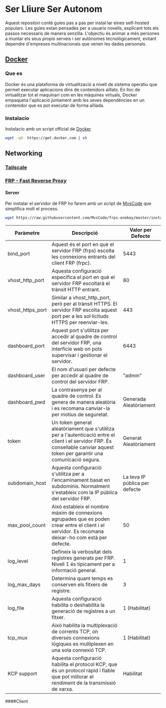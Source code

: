 
# Ser Lliure Ser Autonom
Aquest repositori conté guies pas a pas per instal·lar eines self-hosted populars. Les guies estan pensades per a usuaris novells, explicant tots els passos necessaris de manera senzilla. L'objectiu és animar a més persones a muntar els seus propis serveis i ser autònomes tecnològicament, evitant dependre d'empreses multinacionals que venen les dades personals.

## [Docker](https://github.com/docker)
### Que es
Docker és una plataforma de virtualització a nivell de sistema operatiu que permet executar aplicacions dins de contenidors aïllats. En lloc de virtualitzar tot el maquinari com en les màquines virtuals, Docker empaqueta l'aplicació juntament amb les seves dependències en un contenidor que es pot executar de forma aïllada.

### Instalacio
Instalacio amb un script official de [Docker](https://github.com/docker/docker-install)

```bash
wget -qO- https://get.docker.com | sh
```

## Networking
### [Tailscale](https://tailscale.com/)

### [FRP - Fast Reverse Proxy](https://github.com/fatedier/frp)
#### Server
Per instalar el servidor de FRP ho farem amb un script de [MvsCode](https://github.com/MvsCode) que simplifica molt el process.
```bash
wget https://raw.githubusercontent.com/MvsCode/frps-onekey/master/install-frps.sh -O ./install-frps.sh && chmod 700 ./install-frps.sh && ./install-frps.sh install
```
| Paràmetre                | Descripció                                                                                                        | Valor per Defecte          |
|-------------------------|------------------------------------------------------------------------------------------------------------------|----------------------------|
| bind_port               | Aquest és el port en què el servidor FRP (frps) escolta les connexions entrants del client FRP (frpc).          | 5443                       |
| vhost_http_port         | Aquesta configuració especifica el port en què el servidor FRP escoltarà el trànsit HTTP entrant.               | 80                         |
| vhost_https_port        | Similar a vhost_http_port, però per al trànsit HTTPS. El servidor FRP escolta aquest port per a les sol·licituds HTTPS per reenviar-les. | 443                        |
| dashboard_port          | Aquest port s'utilitza per accedir al quadre de control del servidor FRP, una interfície web on pots supervisar i gestionar el servidor. | 6443                       |
| dashboard_user          | El nom d'usuari per defecte per accedir al quadre de control del servidor FRP.                                | "admin"                    |
| dashboard_pwd           | La contrasenya per al quadre de control. Es genera de manera aleatòria i es recomana canviar-la per motius de seguretat. | Generada Aleatòriament   |
| token                   | Un token generat aleatòriament que s'utilitza per a l'autenticació entre el client i el servidor FRP. És consellable canviar aquest token per garantir una comunicació segura. | Generat Aleatòriament   |
| subdomain_host          | Aquesta configuració s'utilitza per a l'encaminament basat en subdominis. Normalment s'estableix com la IP pública del servidor FRP. | La teva IP pública per defecte |
| max_pool_count          | Això estableix el nombre màxim de connexions agrupades que es poden crear entre el client i el servidor. Es recomana deixar-ho com està per defecte. | 50                       |
| log_level               | Defineix la verbositat dels registres generats per FRP. Nivell 1 és típicament per a informació general. | 1                          |
| log_max_days            | Determina quant temps es conserven els fitxers de registre.                                                         | 3                          |
| log_file                | Aquesta configuració habilita o deshabilita la generació de registres a un fitxer.                                  | 1 (Habilitat)              |
| tcp_mux                 | Això habilita la multiplexació de corrents TCP, on diverses connexions lògiques es multiplexen en una sola connexió TCP. | 1 (Habilitat)          |
| KCP support             | Aquesta configuració habilita el protocol KCP, que és un protocol ràpid i fiable que pot millorar el rendiment de la transmissió de xarxa. | Habilitat             |


####Client

